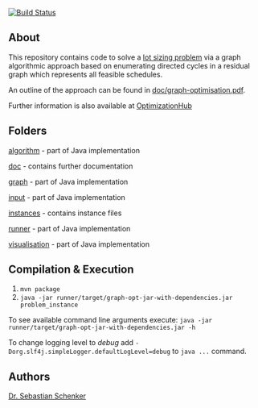 [![Build Status](https://travis-ci.org/asbestian/lot-sizing.svg?branch=master)](https://travis-ci.org/asbestian/lot-sizing)

About
-----
This repository contains code to solve a [lot sizing problem](./doc/problem\_description.pdf) via a graph 
algorithmic approach based on enumerating directed cycles in a residual graph which 
represents all feasible schedules.

An outline of the approach can be found in [doc/graph-optimisation.pdf](./doc/graph-optimisation.pdf).

Further information is also available at [OptimizationHub](https://opthub.uniud.it/problem/lsp)

Folders
--------
[algorithm](./algorithm) - part of Java implementation

[doc](./doc) - contains further documentation

[graph](./graph) - part of Java implementation

[input](./input) - part of Java implementation

[instances](./instances) - contains instance files

[runner](./runner) - part of Java implementation

[visualisation](./visualisation) - part of Java implementation

Compilation & Execution
-----------------------

1. `mvn package`
2. `java -jar runner/target/graph-opt-jar-with-dependencies.jar problem_instance`

To see available command line arguments execute: `java -jar runner/target/graph-opt-jar-with-dependencies.jar -h`

To change logging level to _debug_ add `-Dorg.slf4j.simpleLogger.defaultLogLevel=debug` to `java ...` command.


Authors
-------
[Dr. Sebastian Schenker](https://github.com/asbestian)
